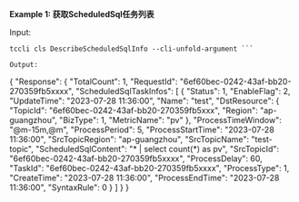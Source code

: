 **Example 1: 获取ScheduledSql任务列表**



Input: 

```
tccli cls DescribeScheduledSqlInfo --cli-unfold-argument ```

Output: 
```
{
    "Response": {
        "TotalCount": 1,
        "RequestId": "6ef60bec-0242-43af-bb20-270359fb5xxxx",
        "ScheduledSqlTaskInfos": [
            {
                "Status": 1,
                "EnableFlag": 2,
                "UpdateTime": "2023-07-28 11:36:00",
                "Name": "test",
                "DstResource": {
                    "TopicId": "6ef60bec-0242-43af-bb20-270359fb5xxx",
                    "Region": "ap-guangzhou",
                    "BizType": 1,
                    "MetricName": "pv"
                },
                "ProcessTimeWindow": "@m-15m,@m",
                "ProcessPeriod": 5,
                "ProcessStartTime": "2023-07-28 11:36:00",
                "SrcTopicRegion": "ap-guangzhou",
                "SrcTopicName": "test-topic",
                "ScheduledSqlContent": "* | select count(*) as pv",
                "SrcTopicId": "6ef60bec-0242-43af-bb20-270359fb5xxxx",
                "ProcessDelay": 60,
                "TaskId": "6ef60bec-0242-43af-bb20-270359fb5xxxx",
                "ProcessType": 1,
                "CreateTime": "2023-07-28 11:36:00",
                "ProcessEndTime": "2023-07-28 11:36:00",
                "SyntaxRule": 0
            }
        ]
    }
}
```

